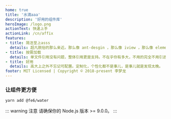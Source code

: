 ```yaml
---
home: true
title: '水滴aaa'
description: '好用的组件库'
heroImage: /logo.png
actionText: 快速上手
actionLink: /cn/affix
features:
- title: 简洁至上asss
  details: 超凡脱俗的那么亲近。那么像 ant-desgin ，那么像 iview ，那么像 element-ui ，但它是 water 。
- title: 按需加载
  details: 单文件引用没有问题，整体引用更是支持。不在乎你有多大，不用的完全不用引进来。
- title: 好用
  details: 高大上之外不忘记可配置。定制化，个性化都不是事儿，是事儿就是发现太晚。
footer: MIT Licensed | Copyright © 2018-present 李梦龙
---
```


### 让组件更方便

``` bash
yarn add @fe6/water
```

::: warning 注意
请确保你的 Node.js 版本 >= 9.0.0。
:::
